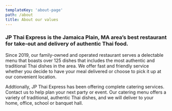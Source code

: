 ```yaml
---
templateKey: 'about-page'
path: /about
title: About our values
---
```

### JP Thai Express is the Jamaica Plain, MA area’s best restaurant for take-out and delivery of authentic Thai food.
Since 2019, our family-owned and operated restaurant serves a delectable menu that boasts over 125 dishes that includes the most authentic and traditional Thai dishes in the area. We offer fast and friendly service whether you decide to have your meal delivered or choose to pick it up at our convenient location.

Addtionally, JP Thai Express has been offering complete catering services. Contact us to help plan your next party or event. Our catering menu offers a variety of traditional, authentic Thai dishes, and we will deliver to your home, office, school or banquet hall.
